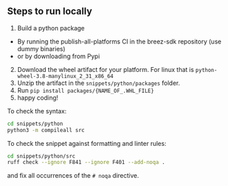## Steps to run locally
1. Build a python package
  - By running the publish-all-platforms CI in the breez-sdk repository (use dummy binaries)
  - or by downloading from Pypi
2. Download the wheel artifact for your platform. For linux that is `python-wheel-3.8-manylinux_2_31_x86_64`
3. Unzip the artifact in the `snippets/python/packages` folder.
4. Run `pip install packages/{NAME_OF_.WHL_FILE}`
5. happy coding!

To check the syntax:

```bash
cd snippets/python
python3 -m compileall src
```

To check the snippet against formatting and linter rules:

```bash
cd snippets/python/src
ruff check --ignore F841 --ignore F401 --add-noqa .
```

and fix all occurrences of the `# noqa` directive.

